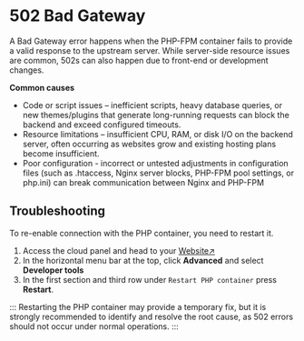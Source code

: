 # 502 Bad Gateway

A Bad Gateway error happens when the PHP-FPM container fails to provide a valid response to the upstream server.
While server-side resource issues are common, 502s can also happen due to front-end or development changes.

**Common causes**

- Code or script issues – inefficient scripts, heavy database queries, or new themes/plugins that generate long-running requests can block the backend and exceed configured timeouts.
- Resource limitations – insufficient CPU, RAM, or disk I/O on the backend server, often occurring as websites grow and existing hosting plans become insufficient.
- Poor configuration - incorrect or untested adjustments in configuration files (such as .htaccess, Nginx server blocks, PHP-FPM pool settings, or php.ini) can break communication between Nginx and PHP-FPM 
 


## Troubleshooting

To re-enable connection with the PHP container, you need to restart it.

1. Access the cloud panel and head to your [Website↗](https://cloud.envision.nl/websites)
2. In the horizontal menu bar at the top, click **Advanced** and select **Developer tools**
3. In the first section and third row under `Restart PHP container` press **Restart**.

:::
Restarting the PHP container may provide a temporary fix, 
but it is strongly recommended to identify and resolve the root cause, as 502 errors should not occur under normal operations.
:::
